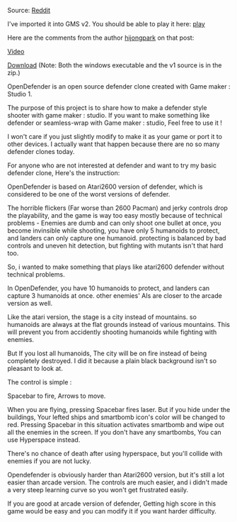 Source: [Reddit](https://old.reddit.com/r/gamemaker/comments/a79esz/opendefender_an_open_source_defender_clone_for_gms/)

I've imported it into GMS v2. You should be able to play it here: [play](https://mkinney.github.io/Opendefender/run/index.html)

Here are the comments from the author [hijongpark](https://old.reddit.com/user/hijongpark) on that post:


[Video](https://youtu.be/w3541xIAA4Y)

[Download](https://gamejolt.com/games/ODfen/385409) (Note: Both the windows executable and the v1 source is in the zip.)

OpenDefender is an open source defender clone created with Game maker : Studio 1.

The purpose of this project is to share how to make a defender style shooter with game maker : studio. If you want to make something like defender or seamless-wrap with Game maker : studio, Feel free to use it !

I won't care if you just slightly modify to make it as your game or port it to other devices. I actually want that happen because there are no so many defender clones today.


For anyone who are not interested at defender and want to try my basic defender clone, Here's the instruction:


OpenDefender is based on Atari2600 version of defender, which is considered to be one of the worst versions of defender.


The horrible flickers (Far worse than 2600 Pacman) and jerky controls drop the playability, and the game is way too easy mostly because of technical problems - Enemies are dumb and can only shoot one bullet at once, you become invinsible while shooting, you have only 5 humanoids to protect, and landers can only capture one humanoid. protecting is balanced by bad controls and uneven hit detection, but fighting with mutants isn't that hard too.


So, i wanted to make something that plays like atari2600 defender without technical problems.


In OpenDefender, you have 10 humanoids to protect, and landers can capture 3 humanoids at once. other enemies' AIs are closer to the arcade version as well.

Like the atari version, the stage is a city instead of mountains. so humanoids are always at the flat grounds instead of various mountains. This will prevent you from accidently shooting humanoids while fighting with enemies.

But If you lost all humanoids, The city will be on fire instead of being completely destroyed. I did it because a plain black background isn't so pleasant to look at.


The control is simple :

Spacebar to fire, Arrows to move.


When you are flying, pressing Spacebar fires laser. But if you hide under the buildings, Your lefted ships and smartbomb icon's color will be changed to red. Pressing Spacebar in this situation activates smartbomb and wipe out all the enemies in the screen. If you don't have any smartbombs, You can use Hyperspace instead.

There's no chance of death after using hyperspace, but you'll collide with enemies if you are not lucky.

Opendefender is obviously harder than Atari2600 version, but it's still a lot easier than arcade version. The controls are much easier, and i didn't made a very steep learning curve so you won't get frustrated easily.

If you are good at arcade version of defender, Getting high score in this game would be easy and you can modify it if you want harder difficulty.


